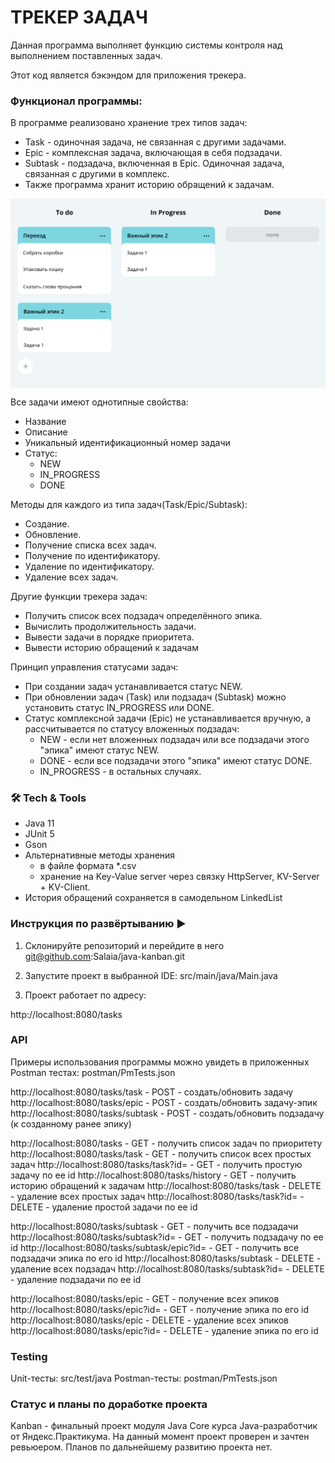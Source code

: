 # ТРЕКЕР ЗАДАЧ

Данная программа выполняет функцию системы контроля над выполнением поставленных задач.

Этот код является бэкэндом для приложения трекера.

### Функционал программы:

В программе реализовано хранение трех типов задач:

* Task - одиночная задача, не связанная с другими задачами.
* Epic - комплексная задача, включающая в себя подзадачи.
* Subtask - подзадача, включенная в Epic. Одиночная задача, связанная с другими в комплекс.
* Также программа хранит историю обращений к задачам.

<img src="assets/Kanban.png" align="center"></img> 

Все задачи имеют однотипные свойства:

* Название
* Описание
* Уникальный идентификационный номер задачи
* Статус:
    * NEW
    * IN_PROGRESS
    * DONE

Методы для каждого из типа задач(Task/Epic/Subtask):

* Создание.
* Обновление.
* Получение списка всех задач.
* Получение по идентификатору.
* Удаление по идентификатору.
* Удаление всех задач.

Другие функции трекера задач:

* Получить список всех подзадач определённого эпика.
* Вычислить продолжительность задачи.
* Вывести задачи в порядке приоритета.
* Вывести историю обращений к задачам

Принцип управления статусами задач:

* При создании задач устанавливается статус NEW.
* При обновлении задач (Task) или подзадач (Subtask) можно установить статус IN_PROGRESS или DONE.
* Статус комплексной задачи (Epic) не устанавливается вручную, а рассчитывается по статусу вложенных подзадач:
  * NEW - если нет вложенных подзадач или все подзадачи этого "эпика" имеют статус NEW.
  * DONE - если все подзадачи этого "эпика" имеют статус DONE.
  * IN_PROGRESS - в остальных случаях.

### 🛠 Tech & Tools 

* Java 11
* JUnit 5
* Gson
* Альтернативные методы хранения
   * в файле формата *.csv
   * хранение на Key-Value server через связку HttpServer, KV-Server + KV-Client.
* История обращений сохраняется в самодельном LinkedList 

### Инструкция по развёртыванию ▶️

1) Склонируйте репозиторий и перейдите в него
   git@github.com:Salaia/java-kanban.git

2) Запустите проект в выбранной IDE: src/main/java/Main.java

3) Проект работает по адресу:

http://localhost:8080/tasks

### API

Примеры использования программы можно увидеть в приложенных Postman тестах: postman/PmTests.json

http://localhost:8080/tasks/task - POST - создать/обновить задачу
http://localhost:8080/tasks/epic - POST - создать/обновить задачу-эпик
http://localhost:8080/tasks/subtask - POST - создать/обновить подзадачу (к созданному ранее эпику)

http://localhost:8080/tasks - GET - получить список задач по приоритету
http://localhost:8080/tasks/task - GET - получить список всех простых задач
http://localhost:8080/tasks/task?id= - GET - получить простую задачу по ее id
http://localhost:8080/tasks/history - GET - получить историю обращений к задачам
http://localhost:8080/tasks/task - DELETE - удаление всех простых задач
http://localhost:8080/tasks/task?id= - DELETE - удаление простой задачи по ее id

http://localhost:8080/tasks/subtask - GET - получить все подзадачи
http://localhost:8080/tasks/subtask?id= - GET - получить подзадачу по ее id
http://localhost:8080/tasks/subtask/epic?id= - GET - получить все подзадачи эпика по его id
http://localhost:8080/tasks/subtask - DELETE - удаление всех подзадач
http://localhost:8080/tasks/subtask?id= - DELETE - удаление подзадачи по ее id

http://localhost:8080/tasks/epic - GET - получение всех эпиков
http://localhost:8080/tasks/epic?id= - GET - получение эпика по его id
http://localhost:8080/tasks/epic - DELETE - удаление всех эпиков
http://localhost:8080/tasks/epic?id= - DELETE - удаление эпика по его id

### Testing

Unit-тесты: src/test/java
Postman-тесты: postman/PmTests.json

### Статус и планы по доработке проекта 

Kanban - финальный проект модуля Java Core курса Java-разработчик от Яндекс.Практикума. На данный момент проект проверен и зачтен ревьюером. Планов по дальнейшему развитию проекта нет.
